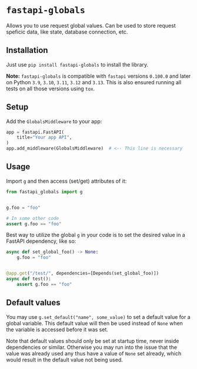 # `fastapi-globals`

Allows you to use request global values. Can be used to store request speficic data, like state, database
connection, etc.

## Installation

Just use `pip install fastapi-globals` to install the library.

**Note:** `fastapi-globals` is compatible with `fastapi` versions `0.100.0` and later on
Python `3.9`, `3.10`, `3.11`, `3.12` and `3.13`. This is also ensured running all tests on all those versions
using `tox`.

## Setup

Add the `GlobalsMiddleware` to your app:
```python
app = fastapi.FastAPI(
    title="Your app API",
)
app.add_middleware(GlobalsMiddleware)  # <-- This line is necessary
```

## Usage

Import `g` and then access (set/get) attributes of it:
```python
from fastapi_globals import g


g.foo = "foo"

# In some other code
assert g.foo == "foo"
```

Best way to utilize the global `g` in your code is to set the desired
value in a FastAPI dependency, like so:
```python
async def set_global_foo() -> None:
    g.foo = "foo"


@app.get("/test/", dependencies=[Depends(set_global_foo)])
async def test():
    assert g.foo == "foo"
```

## Default values

You may use `g.set_default("name", some_value)` to set a default value
for a global variable. This default value will then be used instead of `None`
when the variable is accessed before it was set.

Note that default values should only be set at startup time, never
inside dependencies or similar. Otherwise you may run into the issue that
the value was already used any thus have a value of `None` set already, which
would result in the default value not being used.
